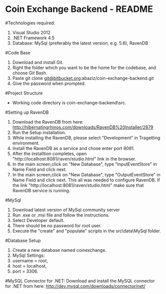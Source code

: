# Coin Exchange Backend - README
#Technologies required:
1. Visual Studio 2012
2. .NET Framework 4.5
3. Database: MySql (preferably the latest version, e.g. 5.6), RavenDB

#Code Base
1. Download and install Git.
2. Right the folder which you want to be the home for the codebase, and choose Git Bash.
3. Paste git clone git@bitbucket.org:abaziz/coin-exchange-backend.git
4. Give the password when prompted.

#Project Structure
- Working code directory is coin-exchange-backend\src.

#Setting up RavenDB
1. Download the RavenDB from here: http://hibernatingrhinos.com/downloads/RavenDB%20Installer/2879
2. Run the Setup installation.
3. While installing the RavenDB, please select "Development" in Tragetting environment.
4. Install the RavenDB as a service and chose enter port 8081.
5. After the installtion completes, open "http://localhost:8081/raven/studio.html" link in the browser.
6. In the main screen,click on "New Database", type "InputEventStore" in Name Field and click next.
7. In the main screen,click on "New Database", type "OutputEventStore" in Name Field and click next.
This all was needed to configure RavenDB. If the link "http://localhost:8081/raven/studio.html" make sure that RavenDB service is running.

#MySql
1. Download latest version of MySql community server
2. Run .exe or .msi file and follow the instructions.
3. Select Developer default.
4. There should be no password for root user.
5. Execute the "create" and "populate" scripts in the src\data\MySql folder.

#Database Setup
1. Create a new database named coinexchange.
2. MySql Settings:
3. username = root,
4. host = localhost,
5. port = 3306.

#MySQL Connector for .NET:
Download and install the MySQL connector for .NET from here: http://dev.mysql.com/downloads/connector/net/